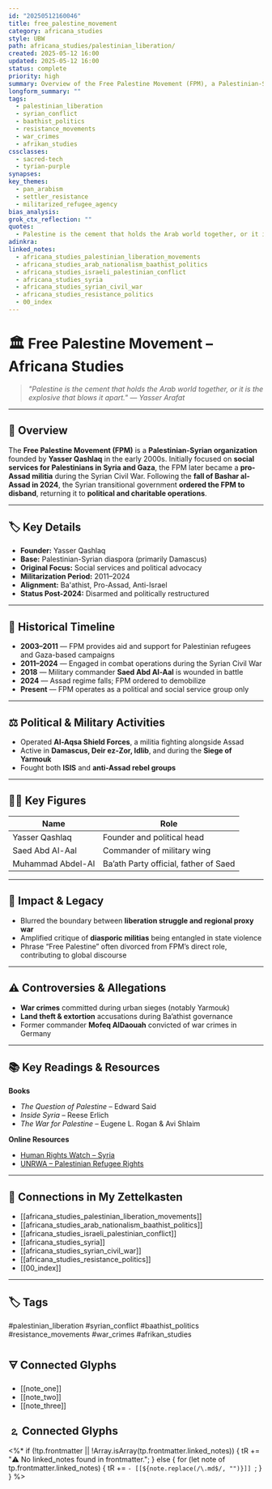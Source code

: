```yaml
---
id: "20250512160046"
title: free_palestine_movement
category: africana_studies
style: UBW
path: africana_studies/palestinian_liberation/
created: 2025-05-12 16:00
updated: 2025-05-12 16:00
status: complete
priority: high
summary: Overview of the Free Palestine Movement (FPM), a Palestinian-Syrian organization founded by Yasser Qashlaq that transitioned from social advocacy to militarized support for the Assad regime during the Syrian Civil War and returned to political advocacy post-2024.
longform_summary: ""
tags:
  - palestinian_liberation
  - syrian_conflict
  - baathist_politics
  - resistance_movements
  - war_crimes
  - afrikan_studies
cssclasses:
  - sacred-tech
  - tyrian-purple
synapses: 
key_themes:
  - pan_arabism
  - settler_resistance
  - militarized_refugee_agency
bias_analysis: 
grok_ctx_reflection: ""
quotes:
  - Palestine is the cement that holds the Arab world together, or it is the explosive that blows it apart. — Yasser Arafat
adinkra: 
linked_notes:
  - africana_studies_palestinian_liberation_movements
  - africana_studies_arab_nationalism_baathist_politics
  - africana_studies_israeli_palestinian_conflict
  - africana_studies_syria
  - africana_studies_syrian_civil_war
  - africana_studies_resistance_politics
  - 00_index
---
```


# 🏛 Free Palestine Movement – Africana Studies

> _"Palestine is the cement that holds the Arab world together, or it is the explosive that blows it apart." — Yasser Arafat_

---

## 📌 Overview

The **Free Palestine Movement (FPM)** is a **Palestinian-Syrian organization** founded by **Yasser Qashlaq** in the early 2000s. Initially focused on **social services for Palestinians in Syria and Gaza**, the FPM later became a **pro-Assad militia** during the Syrian Civil War. Following the **fall of Bashar al-Assad in 2024**, the Syrian transitional government **ordered the FPM to disband**, returning it to **political and charitable operations**.

---

## 🏷️ Key Details

- **Founder:** Yasser Qashlaq  
- **Base:** Palestinian-Syrian diaspora (primarily Damascus)  
- **Original Focus:** Social services and political advocacy  
- **Militarization Period:** 2011–2024  
- **Alignment:** Ba'athist, Pro-Assad, Anti-Israel  
- **Status Post-2024:** Disarmed and politically restructured

---

## 📜 Historical Timeline

- **2003–2011** — FPM provides aid and support for Palestinian refugees and Gaza-based campaigns  
- **2011–2024** — Engaged in combat operations during the Syrian Civil War  
- **2018** — Military commander **Saed Abd Al-Aal** is wounded in battle  
- **2024** — Assad regime falls; FPM ordered to demobilize  
- **Present** — FPM operates as a political and social service group only

---

## ⚖️ Political & Military Activities

- Operated **Al-Aqsa Shield Forces**, a militia fighting alongside Assad  
- Active in **Damascus, Deir ez-Zor, Idlib**, and during the **Siege of Yarmouk**  
- Fought both **ISIS** and **anti-Assad rebel groups**

---

## ✊🏾 Key Figures

| Name                 | Role                       |
|----------------------|----------------------------|
| Yasser Qashlaq       | Founder and political head |
| Saed Abd Al-Aal      | Commander of military wing |
| Muhammad Abdel-Al    | Ba’ath Party official, father of Saed |

---

## 🌟 Impact & Legacy

- Blurred the boundary between **liberation struggle and regional proxy war**  
- Amplified critique of **diasporic militias** being entangled in state violence  
- Phrase “Free Palestine” often divorced from FPM’s direct role, contributing to global discourse

---

## ⚠️ Controversies & Allegations

- **War crimes** committed during urban sieges (notably Yarmouk)  
- **Land theft & extortion** accusations during Ba’athist governance  
- Former commander **Mofeq AlDaouah** convicted of war crimes in Germany

---

## 📚 Key Readings & Resources

**Books**  
- *The Question of Palestine* – Edward Said  
- *Inside Syria* – Reese Erlich  
- *The War for Palestine* – Eugene L. Rogan & Avi Shlaim  

**Online Resources**  
- [Human Rights Watch – Syria](https://www.hrw.org/middle-east/n-africa/syria)  
- [UNRWA – Palestinian Refugee Rights](https://www.unrwa.org/)

---

## 🔗 Connections in My Zettelkasten

- [[africana_studies_palestinian_liberation_movements]]  
- [[africana_studies_arab_nationalism_baathist_politics]]  
- [[africana_studies_israeli_palestinian_conflict]]  
- [[africana_studies_syria]]  
- [[africana_studies_syrian_civil_war]]  
- [[africana_studies_resistance_politics]]  
- [[00_index]]

---

## 🏷️ Tags  
#palestinian_liberation #syrian_conflict #baathist_politics #resistance_movements #war_crimes #afrikan_studies

## 🜃 Connected Glyphs
- [[note_one]]
- [[note_two]]
- [[note_three]]
## 🄃 Connected Glyphs

<%*
if (!tp.frontmatter || !Array.isArray(tp.frontmatter.linked_notes)) {
  tR += "⚠️ No linked_notes found in frontmatter.";
} else {
  for (let note of tp.frontmatter.linked_notes) {
    tR += `- [[${note.replace(/\.md$/, "")}]]
`;
  }
}
%>
